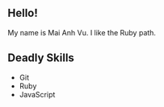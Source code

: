 ## Hello! ##
My name is Mai Anh Vu. I like the Ruby path.

## Deadly Skills ##

* Git
* Ruby
* JavaScript
